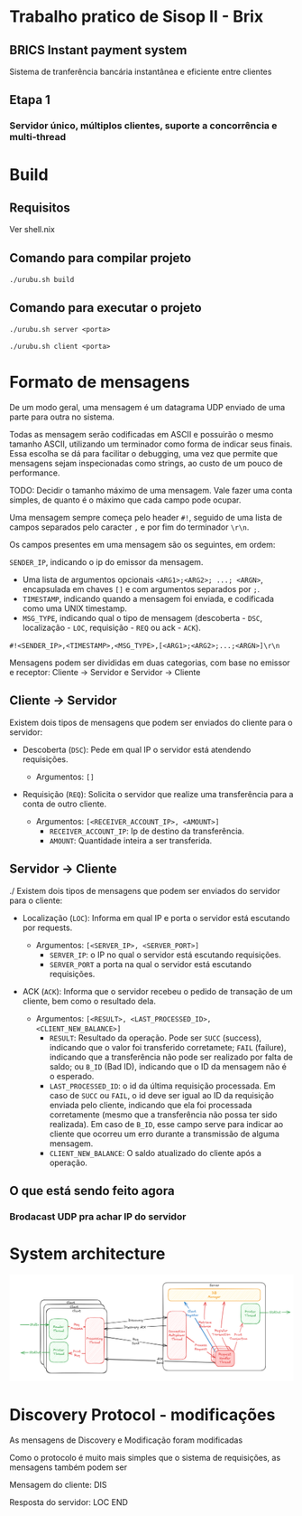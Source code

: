 # Trabalho pratico de Sisop II - Brix

## BRICS Instant payment system

Sistema de tranferência bancária instantânea e eficiente entre clientes

## Etapa 1

### Servidor único, múltiplos clientes, suporte a concorrência e multi-thread

# Build

## Requisitos

Ver shell.nix

## Comando para compilar projeto

```
./urubu.sh build
```

## Comando para executar o projeto

```
./urubu.sh server <porta>
```

```
./urubu.sh client <porta>
```

# Formato de mensagens

De um modo geral, uma mensagem é um datagrama UDP enviado de uma parte para outra no sistema.

Todas as mensagem serão codificadas em ASCII e possuirão o mesmo tamanho ASCII, utilizando um terminador como forma de indicar seus finais. Essa escolha se dá para facilitar o debugging, uma vez que permite que mensagens sejam inspecionadas como strings, ao custo de um pouco de performance.

TODO: Decidir o tamanho máximo de uma mensagem. Vale fazer uma conta simples, de quanto é o máximo que cada campo pode ocupar.

Uma mensagem sempre começa pelo header `#!`, seguido de uma lista de campos separados pelo caracter `,` e por fim do terminador `\r\n`.

Os campos presentes em uma mensagem são os seguintes, em ordem:

 `SENDER_IP`, indicando o ip do emissor da mensagem.
- Uma lista de argumentos opcionais `<ARG1>;<ARG2>; ...; <ARGN>`, encapsulada em chaves `[]` e com argumentos separados por `;`.
- `TIMESTAMP`, indicando quando a mensagem foi enviada, e codificada como uma UNIX timestamp.
- `MSG_TYPE`, indicando qual o tipo de mensagem (descoberta - `DSC`, localização - `LOC`, requisição - `REQ` ou ack - `ACK`).

`#!<SENDER_IP>,<TIMESTAMP>,<MSG_TYPE>,[<ARG1>;<ARG2>;...;<ARGN>]\r\n`

Mensagens podem ser divididas em duas categorias, com base no emissor e receptor: Cliente -> Servidor e Servidor -> Cliente

## Cliente -> Servidor

Existem dois tipos de mensagens que podem ser enviados do cliente para o servidor:

- Descoberta (`DSC`): Pede em qual IP o servidor está atendendo requisições.
    - Argumentos: `[]`
    
- Requisição (`REQ`): Solicita o servidor que realize uma transferência para a conta de outro cliente.
    - Argumentos:  `[<RECEIVER_ACCOUNT_IP>, <AMOUNT>]`
        - `RECEIVER_ACCOUNT_IP`: Ip de destino da transferência.
        - `AMOUNT`: Quantidade inteira a ser transferida.

## Servidor -> Cliente
./
Existem dois tipos de mensagens que podem ser enviados do servidor para o cliente:

- Localização (`LOC`): Informa em qual IP e porta o servidor está escutando por requests.
    - Argumentos: `[<SERVER_IP>, <SERVER_PORT>]`
        - `SERVER_IP`: o IP no qual o servidor está escutando requisições.
        - `SERVER_PORT` a porta na qual o servidor está escutando requisições.

- ACK (`ACK`): Informa que o servidor recebeu o pedido de transação de um cliente, bem como o resultado dela.
    - Argumentos: `[<RESULT>, <LAST_PROCESSED_ID>, <CLIENT_NEW_BALANCE>] `
        - `RESULT`: Resultado da operação. Pode ser `SUCC` (success), indicando que o valor foi transferido corretamete; `FAIL` (failure), indicando que a transferência não pode ser realizado por falta de saldo; ou `B_ID` (Bad ID), indicando que o ID da mensagem não é o esperado.
        - `LAST_PROCESSED_ID`: o id da última requisição processada. Em caso de `SUCC` ou `FAIL`, o id deve ser igual ao ID da requisição enviada pelo cliente, indicando que ela foi processada corretamente (mesmo que a transferência não possa ter sido realizada). Em caso de `B_ID`, esse campo serve para indicar ao cliente que ocorreu um erro durante a transmissão de alguma mensagem.
        - `CLIENT_NEW_BALANCE`: O saldo atualizado do cliente após a operação.

## O que está sendo feito agora

### Brodacast UDP pra achar IP do servidor

# System architecture
![system architecture](docs/architecture.png)



# Discovery Protocol - modificações

As mensagens de Discovery e Modificação foram modificadas

Como o protocolo é muito mais simples que o sistema de requisições, as mensagens também podem ser

Mensagem do cliente: DIS

Resposta do servidor: LOC <ip> <port> END
